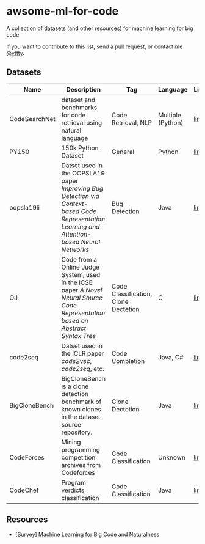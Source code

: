 # awsome-ml-for-code

A collection of datasets (and other resources) for machine learning for big code

If you want to contribute to this list, send a pull request, or contact me [@yttty](https://github.com/yttty).

## Datasets

| Name          | Description                                                                                                                                    | Tag                                  | Language          | Link                                                                         |
| ------------- | ---------------------------------------------------------------------------------------------------------------------------------------------- | ------------------------------------ | ----------------- | ---------------------------------------------------------------------------- |
| CodeSearchNet | dataset and benchmarks for code retrieval using natural language                                                                               | Code Retrieval, NLP                  | Multiple (Python) | [link](https://github.com/github/CodeSearchNet)                              |
| PY150         | 150k Python Dataset                                                                                                                            | General                              | Python            | [link](https://www.sri.inf.ethz.ch/py150)                                    |
| oopsla19li    | Datset used in the OOPSLA19 paper _Improving Bug Detection via Context-based Code Representation Learning and Attention-based Neural Networks_ | Bug Detection                        | Java              | [link](https://github.com/OOPSLA-2019-BugDetection/OOPSLA-2019-BugDetection) |
| OJ            | Code from a Online Judge System, used in the ICSE paper _A Novel Neural Source Code Representation based on Abstract Syntax Tree_              | Code Classification, Clone Dectetion | C                 | [link](https://github.com/zhangj111/astnn)                                   |
| code2seq      | Datset used in the ICLR paper _code2vec_, _code2seq_, etc.                                                                                     | Code Completion                      | Java, C#          | [link](https://github.com/tech-srl/code2seq#datasets)                        |
| BigCloneBench | BigCloneBench is a clone detection benchmark of known clones in the dataset source repository.                                              | Clone Dectetion                      | Java              | [link](https://github.com/clonebench/BigCloneBench)                          |
| CodeForces    | Mining programming competition archives from Codeforces                                                                                        | Code Classification                  | Unknown           | [link](https://sites.google.com/site/miningprogcodeforces/home/dataset)      |
| CodeChef      | Program verdicts classification                                                                                                                | Code Classification                  | Java              | [link](https://www.kaggle.com/arjoonn/codechef-competitive-programming)      |

## Resources
- [[Survey] Machine Learning for Big Code and Naturalness](https://ml4code.github.io/papers.html)
